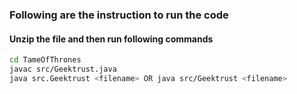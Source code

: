 ### Following are the instruction to run the code
#### Unzip the file and then run following commands

```bash
cd TameOfThrones
javac src/Geektrust.java
java src.Geektrust <filename> OR java src/Geektrust <filename>
```

